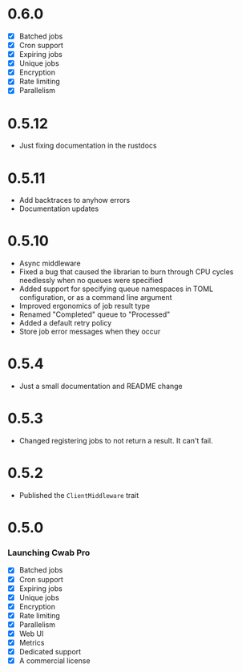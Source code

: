 # 0.6.0
- [x] Batched jobs
- [x] Cron support
- [x] Expiring jobs
- [x] Unique jobs
- [x] Encryption
- [x] Rate limiting
- [x] Parallelism

# 0.5.12
- Just fixing documentation in the rustdocs

# 0.5.11

- Add backtraces to anyhow errors
- Documentation updates

# 0.5.10

- Async middleware
- Fixed a bug that caused the librarian to burn through CPU cycles needlessly when no queues were specified
- Added support for specifying queue namespaces in TOML configuration, or as a command line argument
- Improved ergonomics of job result type
- Renamed "Completed" queue to "Processed"
- Added a default retry policy
- Store job error messages when they occur

# 0.5.4

- Just a small documentation and README change

# 0.5.3

- Changed registering jobs to not return a result. It can't fail.

# 0.5.2
- Published the `ClientMiddleware` trait

# 0.5.0

### Launching Cwab Pro
- [x] Batched jobs
- [x] Cron support
- [x] Expiring jobs
- [x] Unique jobs
- [x] Encryption
- [x] Rate limiting
- [x] Parallelism
- [x] Web UI
- [x] Metrics
- [x] Dedicated support
- [x] A commercial license
